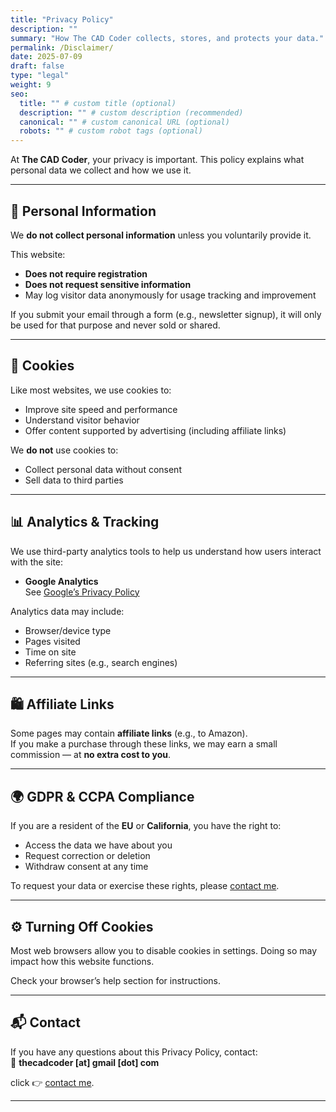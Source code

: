 ```yaml
---
title: "Privacy Policy"
description: ""
summary: "How The CAD Coder collects, stores, and protects your data."
permalink: /Disclaimer/
date: 2025-07-09
draft: false
type: "legal"
weight: 9
seo:
  title: "" # custom title (optional)
  description: "" # custom description (recommended)
  canonical: "" # custom canonical URL (optional)
  robots: "" # custom robot tags (optional)
---
```



At **The CAD Coder**, your privacy is important. This policy explains what personal data we collect and how we use it.

---

## 👥 Personal Information

We **do not collect personal information** unless you voluntarily provide it.

This website:

- **Does not require registration**
- **Does not request sensitive information**
- May log visitor data anonymously for usage tracking and improvement

If you submit your email through a form (e.g., newsletter signup), it will only be used for that purpose and never sold or shared.

---

## 🍪 Cookies

Like most websites, we use cookies to:

- Improve site speed and performance
- Understand visitor behavior
- Offer content supported by advertising (including affiliate links)

We **do not** use cookies to:

- Collect personal data without consent
- Sell data to third parties

---

## 📊 Analytics & Tracking

We use third-party analytics tools to help us understand how users interact with the site:

- **Google Analytics**  
  See [Google’s Privacy Policy](https://www.google.com/policies/technologies/)

Analytics data may include:

- Browser/device type
- Pages visited
- Time on site
- Referring sites (e.g., search engines)

---

## 🛍️ Affiliate Links

Some pages may contain **affiliate links** (e.g., to Amazon).  
If you make a purchase through these links, we may earn a small commission — at **no extra cost to you**.

---

## 🌍 GDPR & CCPA Compliance

If you are a resident of the **EU** or **California**, you have the right to:

- Access the data we have about you
- Request correction or deletion
- Withdraw consent at any time

To request your data or exercise these rights, please [contact me](mailto:thecadcoder@gmail.com).

---

## ⚙️ Turning Off Cookies

Most web browsers allow you to disable cookies in settings. Doing so may impact how this website functions.

Check your browser’s help section for instructions.

---

## 📬 Contact

If you have any questions about this Privacy Policy, contact:  
📧 **thecadcoder [at] gmail [dot] com**

click 👉 [contact me](mailto:thecadcoder@gmail.com).

---
